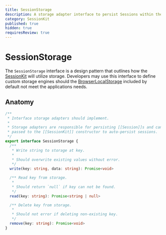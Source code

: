 ```yaml
---
title: SessionStorage
description: A storage adapter interface to persist Sessions within the SessionKit.
category: SessionKit
published: true
hidden: true
requiresReview: true
---
```


# SessionStorage

The `SessionStorage` interface is a design pattern that outlines how the [SessionKit](/docs/sessionkit/session-kit-factory) will utilize storage. Developers may use this interface to define custom storage engines should the [BrowserLocalStorage](/docs/sessionkit/browser-local-storage) included by default not meet the applications needs.

## Anatomy

```ts
/**
 * Interface storage adapters should implement.
 *
 * Storage adapters are responsible for persisting [[Session]]s and can optionally be
 * passed to the [[SessionKit]] constructor to auto-persist sessions.
 */
export interface SessionStorage {
  /**
   * Write string to storage at key.
   *
   * Should overwrite existing values without error.
   */
  write(key: string, data: string): Promise<void>

  /** Read key from storage.
   *
   * Should return `null` if key can not be found.
   */
  read(key: string): Promise<string | null>

  /** Delete key from storage.
   *
   * Should not error if deleting non-existing key.
   */
  remove(key: string): Promise<void>
}
```
